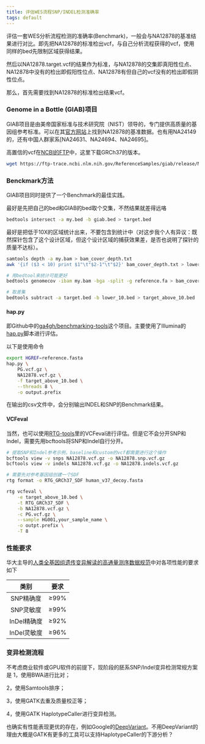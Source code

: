 ```yaml
---
title: 评估WES流程SNP/INDEL检测准确率
tags: default
---
```


评估一套WES分析流程检测的准确率(Benchmark)，一般会与NA12878的基准结果进行对比。即先把NA12878的标准检出vcf，与自己分析流程获得的vcf，使用同样的bed先限制区域获得结果。

然后以NA12878.target.vcf的结果作为标准，与NA12878的交集即真阳性位点、NA12878中没有的检出即假阳性位点、NA12878有但自己的vcf没有的检出即假阴性位点。

那么，首先需要找到NA12878的标准检出结果vcf。

### Genome in a Bottle (GIAB)项目
GIAB项目是由美帝国家标准与技术研究院（NIST）领导的，专门提供高质量的基因组参考标准。可以在其[官方网站](https://www.nist.gov/programs-projects/genome-bottle)上找到NA12878的基准数据。也有用NA24149的，还有中国人群家系[NA24631、NA24694、NA24695]。

高置信的vcf在[NCBI的FTP](https://ftp-trace.ncbi.nlm.nih.gov/ReferenceSamples/giab/release/NA12878_HG001/NISTv4.2.1/GRCh37/)中，这里下载GRCh37的版本。

```bash
wget https://ftp-trace.ncbi.nlm.nih.gov/ReferenceSamples/giab/release/NA12878_HG001/NISTv4.2.1/GRCh37/HG001_GRCh37_1_22_v4.2.1_benchmark.vcf.gz
```

### Benckmark方法
GIAB项目同时提供了一个Benchmark的最佳实践。

最好是先把自己的bed和GIAB的bed取个交集，不然结果就差得远咯
```bash
bedtools intersect -a my.bed -b giab.bed > target.bed
```

最好是把低于10X的区域统计出来，不要包含到统计中（对这步我个人有异议：既然探针包含了这个设计区域，但这个设计区域的捕获效果差，是否也说明了探针的质量不达标）。
```bash
samtools depth -a my.bam > bam_cover_depth.txt
awk '{if ($3 < 10) print $1"\t"$2-1"\t"$2}' bam_cover_depth.txt > lower_10.bed

# 用bedtool来统计可能更好
bedtools genomecov -ibam my.bam -bga -split -g reference.fa > bam_cover_depth.bed

# 取差集
bedtools subtract -a target.bed -b lower_10.bed > target_above_10.bed
```

#### hap.py

即Github中的[ga4gh/benchmarking-tools](https://github.com/ga4gh/benchmarking-tools/)这个项目。主要使用了Illumina的[hap.py](https://github.com/Illumina/hap.py)脚本进行评估。

以下是使用命令
```bash
export HGREF=reference.fasta
hap.py \
	PG.vcf.gz \
	NA12878.vcf.gz \
	-f target_above_10.bed \
	--threads 8 \
	-o output.prefix
```

在输出的csv文件中，会分别输出INDEL和SNP的Benchmark结果。


#### VCFeval

当然，也可以使用[RTG-tools](https://github.com/RealTimeGenomics/rtg-tools)里的VCFeval进行评估。但是它不会分开SNP和Indel，需要先用bcftools将SNP和Indel自行分开。

```bash
# 提取SNP和Indel参考示例，baseline和custom的vcf都需要进行这个操作
bcftools view -v snps NA12878.vcf.gz -o NA12878.snp.vcf.gz
bcftools view -v indels NA12878.vcf.gz -o NA12878.indels.vcf.gz

# 需要先对参考基因组创建一个SDF
rtg format -o RTG_GRCh37_SDF human_v37_decoy.fasta

rtg vcfeval \
	-e target_above_10.bed \
	-t RTG_GRCh37_SDF \
	-b NA12878.vcf.gz \
	-c PG.vcf.gz \
	--sample HG001,your_sample_name \
	-o outpt.prefix \
	-T 8
```


### 性能要求
华大主导的[人类全基因组遗传变异解读的高通量测序数据规范](https://en.genomics.cn/uploadfiles/2018/12/20181214171110779.pdf)中对各项性能的要求如下

|    类别     | 要求 |
| :---------: | ---- |
|  SNP精确度  | ≥99% |
|  SNP灵敏度  | ≥99% |
| InDel精确度 | ≥92% |
| InDel灵敏度 | ≥96% |



### 变异检测流程

不考虑商业软件或GPU软件的前提下，现阶段的胚系SNP/Indel变异检测常规方案是
1，使用BWA进行比对；

2，使用Samtools排序；

3，使用GATK去重及质量校正等；

4，使用GATK HaplotypeCaller进行变异检测。

也确实有性能表现更优的存在，例如Google的[DeepVariant](https://github.com/google/deepvariant)。不用DeepVariant的理由大概是GATK有更多的工具可以支持HaplotypeCaller的下游分析？

